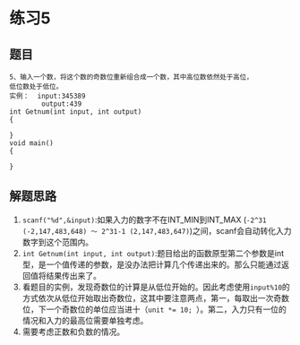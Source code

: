﻿# 练习5

## 题目
```
5、输入一个数，将这个数的奇数位重新组合成一个数，其中高位数依然处于高位，
低位数处于低位。
实例：  input:345389
        output:439
int Getnum(int input, int output)
{

}
void main()
{

}
```
## 解题思路
1. `scanf("%d",&input)`:如果入力的数字不在INT_MIN到INT_MAX (`-2^31 (-2,147,483,648) ～ 2^31-1 (2,147,483,647)`)之间，scanf会自动转化入力数字到这个范围内。
2. `int Getnum(int input, int output)`:题目给出的函数原型第二个参数是int型，是一个值传递的参数，是没办法把计算几个传递出来的。那么只能通过返回值将结果传出来了。
3. 看题目的实例，发现奇数位的计算是从低位开始的。因此考虑使用`input%10`的方式依次从低位开始取出奇数位，这其中要注意两点，第一，每取出一次奇数位，下一个奇数位的单位应当进十（`unit *= 10; `）。第二，入力只有一位的情况和入力的最高位需要单独考虑。
4. 需要考虑正数和负数的情况。